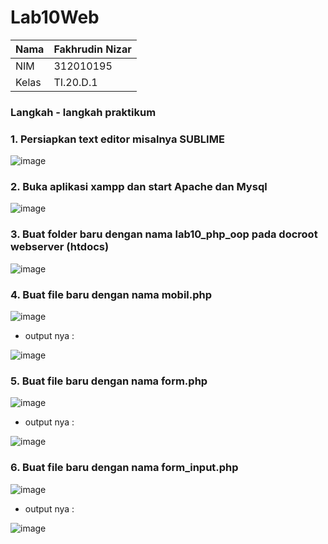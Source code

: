 # Lab10Web

| Nama      | Fakhrudin Nizar |
| ----------- | ----------- |
| NIM     | 312010195     |
| Kelas   | TI.20.D.1    |

### Langkah - langkah praktikum

### 1. Persiapkan text editor misalnya SUBLIME

![image](https://user-images.githubusercontent.com/74331125/171212671-546f7938-6213-44dd-8e24-30a621effb5f.png)

### 2. Buka aplikasi xampp dan start Apache dan Mysql

![image](https://user-images.githubusercontent.com/74331125/171210491-a28822fa-6e85-466a-aff8-817b57bb0380.png)

### 3.  Buat folder baru dengan nama lab10_php_oop pada docroot webserver (htdocs)

![image](https://user-images.githubusercontent.com/74331125/171210575-a9564498-b9e9-4858-b402-ca4a35889c70.png)

### 4.  Buat file baru dengan nama mobil.php

![image](https://user-images.githubusercontent.com/74331125/171210927-a53e8d91-d6df-45b0-977b-f350487b7758.png)

- output nya :

![image](https://user-images.githubusercontent.com/74331125/171211150-7d453a3c-f163-4824-bb6e-42e619cd0dce.png)

### 5. Buat file baru dengan nama form.php

![image](https://user-images.githubusercontent.com/74331125/171211682-6146742e-6c0d-418e-b9ab-be76f7bbc97a.png)

- output nya :

![image](https://user-images.githubusercontent.com/74331125/171211840-72d746d4-4ab0-405d-98a2-47dec741a0a8.png)

### 6. Buat file baru dengan nama form_input.php

![image](https://user-images.githubusercontent.com/74331125/171212016-f7fa1e48-30bc-4af7-9a47-d6f254b59397.png)

- output nya :

![image](https://user-images.githubusercontent.com/74331125/171212098-2db82447-9181-4d62-8f34-e61562aec309.png)
